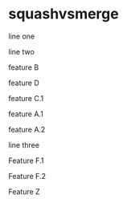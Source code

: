 # squashvsmerge
line one

line two

feature B

feature D

feature C.1

feature A.1

feature A.2

line three

Feature F.1

Feature F.2

Feature Z